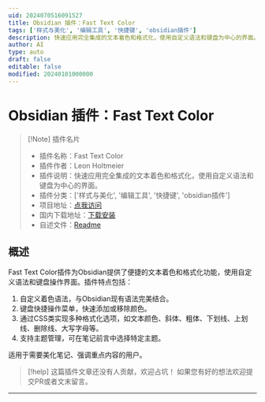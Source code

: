 ```yaml
---
uid: 2024070516091527
title: Obsidian 插件：Fast Text Color
tags: ['样式与美化', '编辑工具', '快捷键', 'obsidian插件']
description: 快速应用完全集成的文本着色和格式化，使用自定义语法和键盘为中心的界面。
author: AI
type: auto
draft: false
editable: false
modified: 20240101000000
---
```


# Obsidian 插件：Fast Text Color

> [!Note] 插件名片
> - 插件名称：Fast Text Color
> - 插件作者：Leon Holtmeier
> - 插件说明：快速应用完全集成的文本着色和格式化，使用自定义语法和键盘为中心的界面。
> - 插件分类：['样式与美化', '编辑工具', '快捷键', 'obsidian插件']
> - 项目地址：[点我访问](https://github.com/Superschnizel/obisdian-fast-text-color)
> - 国内下载地址：[下载安装](https://pkmer.cn/products/plugin/pluginMarket/?fast-text-color)
> - 自述文件：[Readme](https://ghproxy.net/https://raw.githubusercontent.com/Superschnizel/obisdian-fast-text-color/master/README.md)



## 概述

Fast Text Color插件为Obsidian提供了便捷的文本着色和格式化功能，使用自定义语法和键盘操作界面。插件特点包括：

1. 自定义着色语法，与Obsidian现有语法完美结合。
2. 键盘快捷操作菜单，快速添加或移除颜色。
3. 通过CSS类实现多种格式化选项，如文本颜色、斜体、粗体、下划线、上划线、删除线、大写字母等。
4. 支持主题管理，可在笔记前言中选择特定主题。

适用于需要美化笔记、强调重点内容的用户。


> [!help] 
> 这篇插件文章还没有人贡献，欢迎占坑！
> 如果您有好的想法欢迎提交PR或者文末留言。
> 

---



